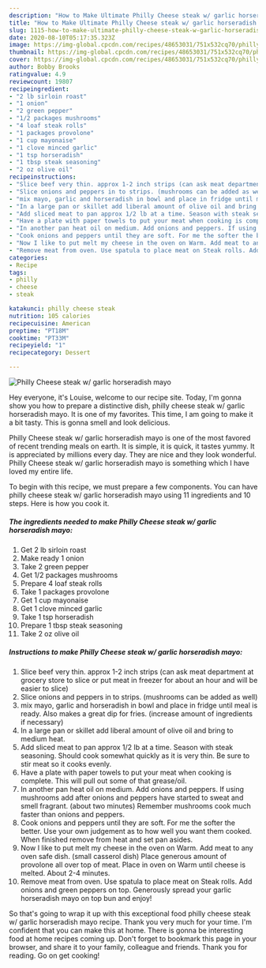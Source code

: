 ```yaml
---
description: "How to Make Ultimate Philly Cheese steak w/ garlic horseradish mayo"
title: "How to Make Ultimate Philly Cheese steak w/ garlic horseradish mayo"
slug: 1115-how-to-make-ultimate-philly-cheese-steak-w-garlic-horseradish-mayo
date: 2020-08-10T05:17:35.323Z
image: https://img-global.cpcdn.com/recipes/48653031/751x532cq70/philly-cheese-steak-w-garlic-horseradish-mayo-recipe-main-photo.jpg
thumbnail: https://img-global.cpcdn.com/recipes/48653031/751x532cq70/philly-cheese-steak-w-garlic-horseradish-mayo-recipe-main-photo.jpg
cover: https://img-global.cpcdn.com/recipes/48653031/751x532cq70/philly-cheese-steak-w-garlic-horseradish-mayo-recipe-main-photo.jpg
author: Bobby Brooks
ratingvalue: 4.9
reviewcount: 19807
recipeingredient:
- "2 lb sirloin roast"
- "1 onion"
- "2 green pepper"
- "1/2 packages mushrooms"
- "4 loaf steak rolls"
- "1 packages provolone"
- "1 cup mayonaise"
- "1 clove minced garlic"
- "1 tsp horseradish"
- "1 tbsp steak seasoning"
- "2 oz olive oil"
recipeinstructions:
- "Slice beef very thin. approx 1-2 inch strips (can ask meat department at grocery store to slice or put meat in freezer for about an hour and will be easier to slice)"
- "Slice onions and peppers in to strips. (mushrooms can be added as well)"
- "mix mayo, garlic and horseradish in bowl and place in fridge until meal is ready. Also makes a great dip for fries. (increase amount of ingredients if necessary)"
- "In a large pan or skillet add liberal amount of olive oil and bring to medium heat."
- "Add sliced meat to pan approx 1/2 lb at a time. Season with steak seasoning. Should cook somewhat quickly as it is very thin. Be sure to stir meat so it cooks evenly."
- "Have a plate with paper towels to put your meat when cooking is complete. This will pull out some of that grease/oil."
- "In another pan heat oil on medium. Add onions and peppers. If using mushrooms add after onions and peppers have started to sweat and smell fragrant. (about two minutes) Remember mushrooms cook much faster than onions and peppers."
- "Cook onions and peppers until they are soft. For me the softer the better. Use your own judgement as to how well you want them cooked. When finished remove from heat and set pan asides."
- "Now I like to put melt my cheese in the oven on Warm. Add meat to any oven safe dish. (small casserol dish) Place generous amount of provolone all over top of meat. Place in oven on Warm until cheese is melted. About 2-4 minutes."
- "Remove meat from oven. Use spatula to place meat on Steak rolls. Add onions and green peppers on top. Generously spread your garlic horseradish mayo on top bun and enjoy!"
categories:
- Recipe
tags:
- philly
- cheese
- steak

katakunci: philly cheese steak 
nutrition: 105 calories
recipecuisine: American
preptime: "PT18M"
cooktime: "PT33M"
recipeyield: "1"
recipecategory: Dessert

---
```



![Philly Cheese steak w/ garlic horseradish mayo](https://img-global.cpcdn.com/recipes/48653031/751x532cq70/philly-cheese-steak-w-garlic-horseradish-mayo-recipe-main-photo.jpg)

Hey everyone, it's Louise, welcome to our recipe site. Today, I'm gonna show you how to prepare a distinctive dish, philly cheese steak w/ garlic horseradish mayo. It is one of my favorites. This time, I am going to make it a bit tasty. This is gonna smell and look delicious.



Philly Cheese steak w/ garlic horseradish mayo is one of the most favored of recent trending meals on earth. It is simple, it is quick, it tastes yummy. It is appreciated by millions every day. They are nice and they look wonderful. Philly Cheese steak w/ garlic horseradish mayo is something which I have loved my entire life.


To begin with this recipe, we must prepare a few components. You can have philly cheese steak w/ garlic horseradish mayo using 11 ingredients and 10 steps. Here is how you cook it.

<!--inarticleads1-->

##### The ingredients needed to make Philly Cheese steak w/ garlic horseradish mayo:

1. Get 2 lb sirloin roast
1. Make ready 1 onion
1. Take 2 green pepper
1. Get 1/2 packages mushrooms
1. Prepare 4 loaf steak rolls
1. Take 1 packages provolone
1. Get 1 cup mayonaise
1. Get 1 clove minced garlic
1. Take 1 tsp horseradish
1. Prepare 1 tbsp steak seasoning
1. Take 2 oz olive oil




<!--inarticleads2-->

##### Instructions to make Philly Cheese steak w/ garlic horseradish mayo:

1. Slice beef very thin. approx 1-2 inch strips (can ask meat department at grocery store to slice or put meat in freezer for about an hour and will be easier to slice)
1. Slice onions and peppers in to strips. (mushrooms can be added as well)
1. mix mayo, garlic and horseradish in bowl and place in fridge until meal is ready. Also makes a great dip for fries. (increase amount of ingredients if necessary)
1. In a large pan or skillet add liberal amount of olive oil and bring to medium heat.
1. Add sliced meat to pan approx 1/2 lb at a time. Season with steak seasoning. Should cook somewhat quickly as it is very thin. Be sure to stir meat so it cooks evenly.
1. Have a plate with paper towels to put your meat when cooking is complete. This will pull out some of that grease/oil.
1. In another pan heat oil on medium. Add onions and peppers. If using mushrooms add after onions and peppers have started to sweat and smell fragrant. (about two minutes) Remember mushrooms cook much faster than onions and peppers.
1. Cook onions and peppers until they are soft. For me the softer the better. Use your own judgement as to how well you want them cooked. When finished remove from heat and set pan asides.
1. Now I like to put melt my cheese in the oven on Warm. Add meat to any oven safe dish. (small casserol dish) Place generous amount of provolone all over top of meat. Place in oven on Warm until cheese is melted. About 2-4 minutes.
1. Remove meat from oven. Use spatula to place meat on Steak rolls. Add onions and green peppers on top. Generously spread your garlic horseradish mayo on top bun and enjoy!




So that's going to wrap it up with this exceptional food philly cheese steak w/ garlic horseradish mayo recipe. Thank you very much for your time. I'm confident that you can make this at home. There is gonna be interesting food at home recipes coming up. Don't forget to bookmark this page in your browser, and share it to your family, colleague and friends. Thank you for reading. Go on get cooking!
